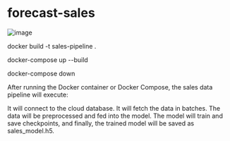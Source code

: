 # forecast-sales


![image](https://github.com/user-attachments/assets/c5a0a28d-ac48-4f89-91fd-149b8c6a9668)


docker build -t sales-pipeline .

docker-compose up --build

docker-compose down

After running the Docker container or Docker Compose, the sales data pipeline will execute:

It will connect to the cloud database.
It will fetch the data in batches.
The data will be preprocessed and fed into the model.
The model will train and save checkpoints, and finally, the trained model will be saved as sales_model.h5.
